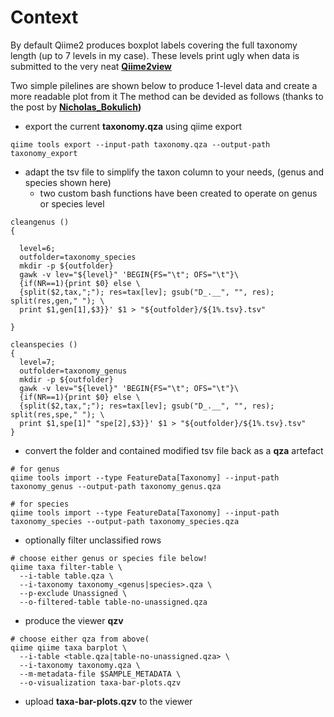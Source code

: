 # Context
By default Qiime2 produces boxplot labels covering the full taxonomy length (up to 7 levels in my case). These levels print ugly when data is submitted to the very neat **[Qiime2view](https://view.qiime2.org/)**

Two simple pilelines are shown below to produce 1-level data and create a more readable plot from it
The method can be devided as follows (thanks to the post by **[Nicholas_Bokulich](https://forum.qiime2.org/t/command-or-tool-to-shorten-the-very-long-labels-in-viewer-from-taxa-bar-plots-qzv/12023/3))**

* export the current **taxonomy.qza** using qiime export

```
qiime tools export --input-path taxonomy.qza --output-path taxonomy_export
```

* adapt the tsv file to simplify the taxon column to your needs, (genus and species shown here)
  - two custom bash functions have been created to operate on genus or species level

```
cleangenus () 
{ 

  level=6;
  outfolder=taxonomy_species
  mkdir -p ${outfolder}
  gawk -v lev="${level}" 'BEGIN{FS="\t"; OFS="\t"}\
  {if(NR==1){print $0} else \
  {split($2,tax,";"); res=tax[lev]; gsub("D_.__", "", res); split(res,gen," "); \
  print $1,gen[1],$3}}' $1 > "${outfolder}/${1%.tsv}.tsv"

}

cleanspecies () 
{ 
  level=7;
  outfolder=taxonomy_genus
  mkdir -p ${outfolder}
  gawk -v lev="${level}" 'BEGIN{FS="\t"; OFS="\t"}\
  {if(NR==1){print $0} else \
  {split($2,tax,";"); res=tax[lev]; gsub("D_.__", "", res); split(res,spe," "); \
  print $1,spe[1]" "spe[2],$3}}' $1 > "${outfolder}/${1%.tsv}.tsv"
}
```

* convert the folder and contained modified tsv file back as a **qza** artefact

```
# for genus
qiime tools import --type FeatureData[Taxonomy] --input-path taxonomy_genus --output-path taxonomy_genus.qza

# for species
qiime tools import --type FeatureData[Taxonomy] --input-path taxonomy_species --output-path taxonomy_species.qza
```

* optionally filter unclassified rows

```
# choose either genus or species file below!
qiime taxa filter-table \
  --i-table table.qza \
  --i-taxonomy taxonomy_<genus|species>.qza \
  --p-exclude Unassigned \
  --o-filtered-table table-no-unassigned.qza
```

* produce the viewer **qzv**

```
# choose either qza from above(
qiime qiime taxa barplot \
  --i-table <table.qza|table-no-unassigned.qza> \
  --i-taxonomy taxonomy.qza \
  --m-metadata-file $SAMPLE_METADATA \
  --o-visualization taxa-bar-plots.qzv
```

* upload **taxa-bar-plots.qzv** to the viewer

